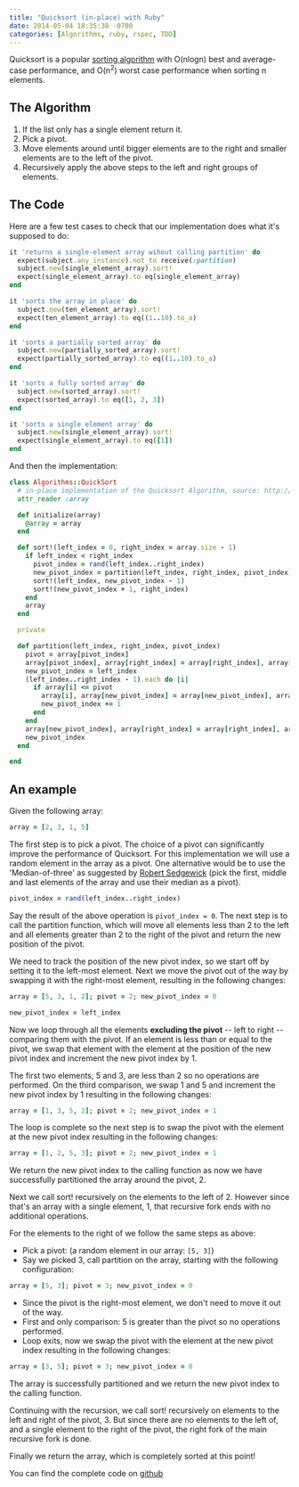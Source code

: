 ```yaml
---
title: "Quicksort (in-place) with Ruby"
date: 2014-05-04 18:35:38 -0700
categories: [Algorithms, ruby, rspec, TDD]
---
```


Quicksort is a popular [sorting algorithm](http://en.wikipedia.org/wiki/Sorting_algorithm) with <span class='courier'>O(nlogn)</span> best and average-case
performance, and <span class='courier'>O(n<sup>2</sup>)</span> worst case performance when sorting
<span class='courier'>n</span> elements.

## The Algorithm

1. If the list only has a single element return it.
2. Pick a pivot.
3. Move elements around until bigger elements are to the right and smaller elements are to the left of the pivot.
4. Recursively apply the above steps to the left and right groups of elements.
<!-- more -->

## The Code

Here are a few test cases to check that our implementation does what
it's supposed to do:

```ruby
it 'returns a single-element array wihout calling partition' do
  expect(subject.any_instance).not_to receive(:partition)
  subject.new(single_element_array).sort!
  expect(single_element_array).to eq(single_element_array)
end

it 'sorts the array in place' do
  subject.new(ten_element_array).sort!
  expect(ten_element_array).to eq((1..10).to_a)
end

it 'sorts a partially sorted array' do
  subject.new(partially_sorted_array).sort!
  expect(partially_sorted_array).to eq((1..10).to_a)
end

it 'sorts a fully sorted array' do
  subject.new(sorted_array).sort!
  expect(sorted_array).to eq([1, 2, 3])
end

it 'sorts a single element array' do
  subject.new(single_element_array).sort!
  expect(single_element_array).to eq([1])
end
```

And then the implementation:

```ruby
class Algorithms::QuickSort
  # in-place implementation of the Quicksort Algorithm, source: http://en.wikipedia.org/wiki/Quicksort
  attr_reader :array

  def initialize(array)
    @array = array
  end

  def sort!(left_index = 0, right_index = array.size - 1)
    if left_index < right_index
      pivot_index = rand(left_index..right_index)
      new_pivot_index = partition(left_index, right_index, pivot_index)
      sort!(left_index, new_pivot_index - 1)
      sort!(new_pivot_index + 1, right_index)
    end
    array
  end

  private

  def partition(left_index, right_index, pivot_index)
    pivot = array[pivot_index]
    array[pivot_index], array[right_index] = array[right_index], array[pivot_index]
    new_pivot_index = left_index
    (left_index..right_index - 1).each do |i|
      if array[i] <= pivot
        array[i], array[new_pivot_index] = array[new_pivot_index], array[i]
        new_pivot_index += 1
      end
    end
    array[new_pivot_index], array[right_index] = array[right_index], array[new_pivot_index]
    new_pivot_index
  end

end

```

## An example

Given the following array:

```ruby
array = [2, 3, 1, 5]
```

The first step is to pick a pivot. The choice of a pivot can significantly improve
the performance of Quicksort. For this implementation we will use a random element in the array as a pivot.
One alternative would be to use the 'Median-of-three' as suggested by
[Robert Sedgewick](http://algs4.cs.princeton.edu/23quicksort/) (pick the first, middle and last
elements of the array and use their median as a pivot).

```ruby
pivot_index = rand(left_index..right_index)
```

Say the result of the above operation is `pivot_index = 0`. The next step is
to call the partition function, which will move all elements less than 2 to the left and all elements
greater than 2 to the right of the pivot and return the new position of the
pivot.

We need to track the position of the new pivot index, so we start off
by setting it to the left-most element. Next we move the pivot out of the way by swapping
it with the right-most element, resulting
in the following changes:

```ruby
array = [5, 3, 1, 2]; pivot = 2; new_pivot_index = 0
```

```ruby
new_pivot_index = left_index
```

Now we loop through all the elements **excluding the pivot** -- left to right --
comparing them with the pivot. If an element is less than or equal to
the pivot, we swap that element with the element at the position of the
new pivot index and increment the new pivot index by 1.

The first two elements, 5 and 3, are
less than 2 so no operations are performed. On the third comparison, we swap 1 and
5 and increment the new pivot index by 1
resulting in the following changes:

```ruby
array = [1, 3, 5, 2]; pivot = 2; new_pivot_index = 1
```

The loop is complete so the next step is to swap the pivot with the element at the new pivot index resulting in the following changes:

```ruby
array = [1, 2, 5, 3]; pivot = 2; new_pivot_index = 1
```

We return the new pivot index to the calling function as now we have
successfully partitioned the array around the pivot, <span
class='courier'>2</span>.

Next we call sort! recursively on the
elements to the left of 2. However since
that's an array with a single element, 1,
that recursive fork ends with no additional operations.

For the elements to the right of we follow the same steps as above:

- Pick a pivot: (a random element in our array: `[5, 3]`)
- Say we picked 3, call partition on the
  array, starting with the following configuration:

```ruby
array = [5, 3]; pivot = 3; new_pivot_index = 0
```

- Since the pivot is the right-most element, we don't need to move it
  out of the way.
- First and only comparison: 5 is greater
  than the pivot so no operations performed.
- Loop exits, now we swap the pivot with the element at the new pivot
  index resulting in the following changes:

```ruby
array = [3, 5]; pivot = 3; new_pivot_index = 0
```

The array is successfully partitioned and we return the new pivot index to the calling
function.

Continuing with the recursion, we call sort! recursively on elements to
the left and right of the pivot, 3. But
since there are no elements to the left of, and a single
element to the right of the pivot, the right fork of the main recursive
fork is done.

Finally we return the array, which is completely sorted at this point!

You can find the complete code on
[github](https://github.com/davidkariuki/algorithms/blob/master/lib/algorithms/quick_sort.rb)
